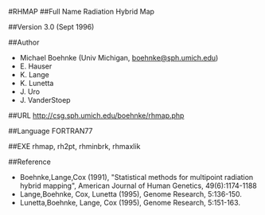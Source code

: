 #RHMAP
##Full Name
Radiation Hybrid Map

##Version
3.0 (Sept 1996)

##Author
* Michael Boehnke (Univ Michigan, boehnke@sph.umich.edu)
* E. Hauser
* K. Lange
* K. Lunetta
* J. Uro
* J. VanderStoep

##URL
http://csg.sph.umich.edu/boehnke/rhmap.php

##Language
FORTRAN77

##EXE
rhmap, rh2pt, rhminbrk, rhmaxlik

##Reference
* Boehnke,Lange,Cox (1991), "Statistical methods for multipoint radiation hybrid mapping", American Journal of Human Genetics, 49(6):1174-1188
* Lange,Boehnke, Cox, Lunetta (1995), Genome Research, 5:136-150.
* Lunetta,Boehnke, Lange, Cox (1995), Genome Research, 5:151-163.

